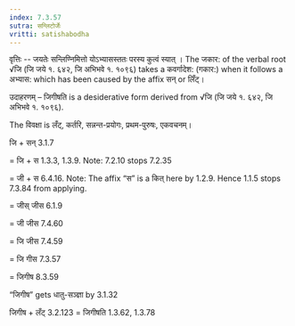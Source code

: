 ```yaml
---
index: 7.3.57
sutra: सन्लिटोर्जेः
vritti: satishabodha
---
```



वृत्तिः -- जयतेः सन्लिण्निमित्तो योऽभ्यासस्ततः परस्य कुत्वं स्यात् । The जकार: of the verbal root √जि (जि जये १. ६४२, जि अभिभवे १. १०९६) takes a कवर्गादेश: (गकार:) when it follows a अभ्यास: which has been caused by the affix सन् or लिँट्।


उदाहरणम् – जिगीषति is a desiderative form derived from √जि (जि जये १. ६४२, जि अभिभवे १. १०९६).

The विवक्षा is लँट्, कर्तरि, सन्नन्त-प्रयोगः, प्रथम-पुरुषः, एकवचनम्।


जि + सन् 3.1.7

= जि + स 1.3.3, 1.3.9. Note: 7.2.10 stops 7.2.35

= जी + स 6.4.16. Note: The affix “स” is a कित् here by 1.2.9. Hence 1.1.5 stops 7.3.84 from applying.

= जीस् जीस 6.1.9

= जी जीस 7.4.60

= जि जीस 7.4.59

= जि गीस 7.3.57

= जिगीष 8.3.59

“जिगीष” gets धातु-सञ्ज्ञा by 3.1.32


जिगीष + लँट् 3.2.123 = जिगीषति 1.3.62, 1.3.78

